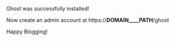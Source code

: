 Ghost was successfully installed!

Now create an admin account at https://__DOMAIN____PATH__/ghost

Happy Blogging!
